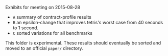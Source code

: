 Exhibits for meeting on 2015-08-28

- `A` summary of contract-profile results
- `B` an epsilon-change that improves tetris's worst case from 40 seconds to 1 second.
- `C` sorted variations for all benchmarks

This folder is experimental.
These results should eventually be sorted and moved to an official `paper/` directory.

